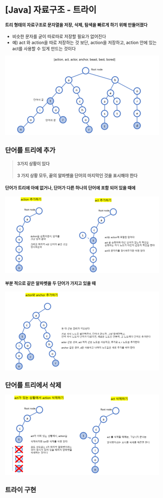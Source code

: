 # [Java] 자료구조 - 트라이



#### 트리 형태의 자료구조로 문자열을 저장, 삭제, 탐색을 빠르게 하기 위해 만들어졌다

- 비슷한 문자를 굳이 따로따로 저장할 필요가 없어진다
- 예) act 와 action을 따로 저장하는 것 보단, action을 저장하고, action 안에 있는 act를 사용할 수 있게 만드는 것이다

![image-20230628090654408](23_제로베이스_Java_자료구조_트라이.assets/image-20230628090654408.png)









## 단어를 트리에 추가

> #### 3가지 상황이 있다
>
> #### 3 가지 상황 모두, 끝의 알파벳을 단어의 마지막인 것을 표시해야 한다



#### 단어가 트리에 아예 없거나, 단어가 다른 하나의 단어에 포함 되어 있을 때에

![image-20230628113322278](23_제로베이스_Java_자료구조_트라이.assets/image-20230628113322278.png)





#### 부분 적으로 같은 알파벳을 두 단어가 가지고 있을 때

![image-20230628113340270](23_제로베이스_Java_자료구조_트라이.assets/image-20230628113340270.png)







## 단어를 트리에서 삭제

![image-20230628143201618](23_제로베이스_Java_자료구조_트라이.assets/image-20230628143201618.png)





## 트라이 구현

```java
```

